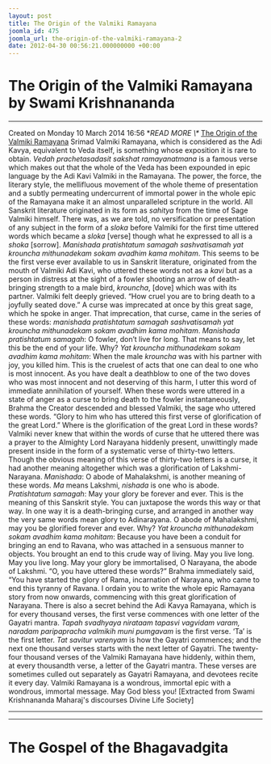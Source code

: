 ```yaml
---
layout: post
title: The Origin of the Valmiki Ramayana
joomla_id: 475
joomla_url: the-origin-of-the-valmiki-ramayana-2
date: 2012-04-30 00:56:21.000000000 +00:00
---
```

# The Origin of the Valmiki Ramayana by Swami Krishnananda
* * *
Created on Monday 10 March 2014 16:56
**READ MORE \\\** [The Origin of the Valmiki Ramayana](http://www.swami-krishnananda.org/disc/disc_191.html)
Srimad Valmiki Ramayana, which is considered as the Adi Kavya, equivalent to Veda itself, is something whose exposition it is rare to obtain. _Vedah prachetasadasit sakshat ramayanatmana_ is a famous verse which makes out that the whole of the Veda has been expounded in epic language by the Adi Kavi Valmiki in the Ramayana. The power, the force, the literary style, the mellifluous movement of the whole theme of presentation and a subtly permeating undercurrent of immortal power in the whole epic of the Ramayana make it an almost unparalleled scripture in the world.
All Sanskrit literature originated in its form as _sahitya_ from the time of Sage Valmiki himself. There was, as we are told, no versification or presentation of any subject in the form of a _sloka_ before Valmiki for the first time uttered words which became a _sloka_ [verse] though what he expressed to all is a _shoka_ [sorrow]. _Manishada pratishtatum samagah sashvatisamah yat krouncha mithunadekam sokam avadhim kama mohitam_. This seems to be the first verse ever available to us in Sanskrit literature, originated from the mouth of Valmiki Adi Kavi, who uttered these words not as a _kavi_ but as a person in distress at the sight of a fowler shooting an arrow of death-bringing strength to a male bird, _krouncha_, [dove] which was with its partner. Valmiki felt deeply grieved. “How cruel you are to bring death to a joyfully seated dove.” A curse was imprecated at once by this great sage, which he spoke in anger. That imprecation, that curse, came in the series of these words: _manishada pratishtatum samagah sashvatisamah yat krouncha mithunadekam sokam avadhim kama mohitam_. _Manishada pratishtatum samagah_: O fowler, don’t live for long. That means to say, let this be the end of your life. Why? _Yat krouncha mithunadekam sokam avadhim kama mohitam_: When the male _krouncha_ was with his partner with joy, you killed him. This is the cruelest of acts that one can deal to one who is most innocent. As you have dealt a deathblow to one of the two doves who was most innocent and not deserving of this harm, I utter this word of immediate annihilation of yourself.
When these words were uttered in a state of anger as a curse to bring death to the fowler instantaneously, Brahma the Creator descended and blessed Valmiki, the sage who uttered these words. “Glory to him who has uttered this first verse of glorification of the great Lord.” Where is the glorification of the great Lord in these words? Valmiki never knew that within the words of curse that he uttered there was a prayer to the Almighty Lord Narayana hiddenly present, unwittingly made present inside in the form of a systematic verse of thirty-two letters. Though the obvious meaning of this verse of thirty-two letters is a curse, it had another meaning altogether which was a glorification of Lakshmi-Narayana. _Manishada_: O abode of Mahalakshmi, is another meaning of these words. _Ma_ means Lakshmi, _nishada_ is one who is abode. _Pratishtatum samagah_: May your glory be forever and ever.
This is the meaning of this Sanskrit style. You can juxtapose the words this way or that way. In one way it is a death-bringing curse, and arranged in another way the very same words mean glory to Adinarayana. O abode of Mahalakshmi, may you be glorified forever and ever. Why? _Yat krouncha mithunadekam sokam avadhim kama mohitam_: Because you have been a conduit for bringing an end to Ravana, who was attached in a sensuous manner to objects. You brought an end to this crude way of living. May you live long. May you live long. May your glory be immortalised, O Narayana, the abode of Lakshmi.
“O, you have uttered these words?” Brahma immediately said, “You have started the glory of Rama, incarnation of Narayana, who came to end this tyranny of Ravana. I ordain you to write the whole epic Ramayana story from now onwards, commencing with this great glorification of Narayana.
There is also a secret behind the Adi Kavya Ramayana, which is for every thousand verses, the first verse commences with one letter of the Gayatri mantra. _Tapah svadhyaya nirataam tapasvi vagvidam varam, naradam paripapracha valmikih muni pumgavam_ is the first verse. ‘Ta’ is the first letter. _Tat savitur varenyam_ is how the Gayatri commences; and the next one thousand verses starts with the next letter of Gayatri. The twenty-four thousand verses of the Valmiki Ramayana have hiddenly, within them, at every thousandth verse, a letter of the Gayatri mantra. These verses are sometimes culled out separately as Gayatri Ramayana, and devotees recite it every day.
Valmiki Ramayana is a wondrous, immortal epic with a wondrous, immortal message. May God bless you!
[Extracted from Swami Krishnananda Maharaj's discourses Divine Life Society]
* * *
* * *
# The Gospel of the Bhagavadgita

